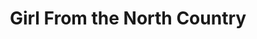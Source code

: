 ---
title: Girl From the North Country
poster: /assets/uploads/girl.jpg
header: ''
description: Conor McPherson's acclaimed new work features the music of Bob Dylan.
theater: Belasco Theatre
preview: '2020-02-07'
opening: '2020-03-05'
returns: 2021-10-13
closing: ''
tonyaward: false
criticspick: true
trailer: 'https://www.youtube.com/watch?v=qNeHKvoshG4'
website: 'https://northcountryonbroadway.com/'
tickets:
  - highlight: true
    info: 'https://northcountrylottery.com'
    title: $39 Lottery
    type: digitalLottery
  - highlight: false
    info: >-
      Available on the day of the performance at Belasco Theatre box office 10
      AM Monday-Saturday, and, beginning March 15, 12 PM Sunday. Cash or credit
      card. Limit 2 tickets per person. Seat Locations determined at the
      discretion of the box office. Subject to daily availability.
    title: $39 Rush
    type: rush
  - highlight: false
    info: 'https://www.telecharge.com/Broadway/Girl-From-The-North-Country/Ticket'
    title: $49+ Tickets
    type: regular
---